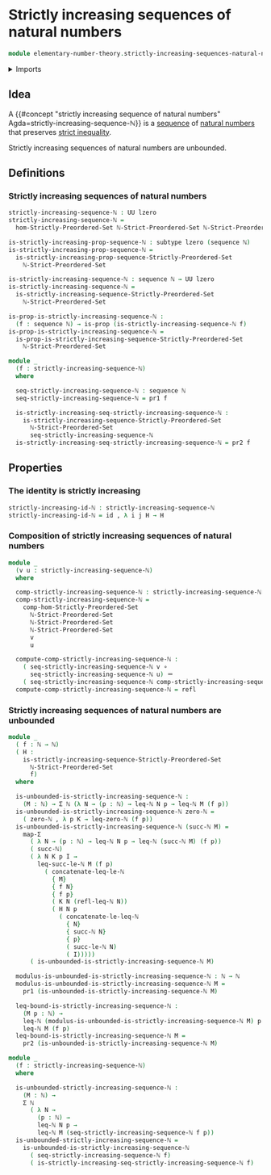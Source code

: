 # Strictly increasing sequences of natural numbers

```agda
module elementary-number-theory.strictly-increasing-sequences-natural-numbers where
```

<details><summary>Imports</summary>

```agda
open import elementary-number-theory.inequality-natural-numbers
open import elementary-number-theory.natural-numbers
open import elementary-number-theory.strict-inequality-natural-numbers
open import elementary-number-theory.well-ordering-principle-natural-numbers

open import foundation.dependent-pair-types
open import foundation.empty-types
open import foundation.function-types
open import foundation.functoriality-dependent-pair-types
open import foundation.identity-types
open import foundation.negation
open import foundation.propositions
open import foundation.sequences
open import foundation.subtypes
open import foundation.universe-levels

open import order-theory.strict-order-preserving-maps
open import order-theory.strictly-increasing-sequences-strictly-preordered-sets
```

</details>

## Idea

A
{{#concept "strictly increasing sequence of natural numbers" Agda=strictly-increasing-sequence-ℕ}}
is a [sequence](foundation.sequences.md) of
[natural numbers](elementary-number-theory.natural-numbers.md) that preserves
[strict inequality](elementary-number-theory.strict-inequality-natural-numbers.md).

Strictly increasing sequences of natural numbers are unbounded.

## Definitions

### Strictly increasing sequences of natural numbers

```agda
strictly-increasing-sequence-ℕ : UU lzero
strictly-increasing-sequence-ℕ =
  hom-Strictly-Preordered-Set ℕ-Strict-Preordered-Set ℕ-Strict-Preordered-Set

is-strictly-increasing-prop-sequence-ℕ : subtype lzero (sequence ℕ)
is-strictly-increasing-prop-sequence-ℕ =
  is-strictly-increasing-prop-sequence-Strictly-Preordered-Set
    ℕ-Strict-Preordered-Set

is-strictly-increasing-sequence-ℕ : sequence ℕ → UU lzero
is-strictly-increasing-sequence-ℕ =
  is-strictly-increasing-sequence-Strictly-Preordered-Set
    ℕ-Strict-Preordered-Set

is-prop-is-strictly-increasing-sequence-ℕ :
  (f : sequence ℕ) → is-prop (is-strictly-increasing-sequence-ℕ f)
is-prop-is-strictly-increasing-sequence-ℕ =
  is-prop-is-strictly-increasing-sequence-Strictly-Preordered-Set
    ℕ-Strict-Preordered-Set
```

```agda
module _
  (f : strictly-increasing-sequence-ℕ)
  where

  seq-strictly-increasing-sequence-ℕ : sequence ℕ
  seq-strictly-increasing-sequence-ℕ = pr1 f

  is-strictly-increasing-seq-strictly-increasing-sequence-ℕ :
    is-strictly-increasing-sequence-Strictly-Preordered-Set
      ℕ-Strict-Preordered-Set
      seq-strictly-increasing-sequence-ℕ
  is-strictly-increasing-seq-strictly-increasing-sequence-ℕ = pr2 f
```

## Properties

### The identity is strictly increasing

```agda
strictly-increasing-id-ℕ : strictly-increasing-sequence-ℕ
strictly-increasing-id-ℕ = id , λ i j H → H
```

### Composition of strictly increasing sequences of natural numbers

```agda
module _
  (v u : strictly-increasing-sequence-ℕ)
  where

  comp-strictly-increasing-sequence-ℕ : strictly-increasing-sequence-ℕ
  comp-strictly-increasing-sequence-ℕ =
    comp-hom-Strictly-Preordered-Set
      ℕ-Strict-Preordered-Set
      ℕ-Strict-Preordered-Set
      ℕ-Strict-Preordered-Set
      v
      u

  compute-comp-strictly-increasing-sequence-ℕ :
    ( seq-strictly-increasing-sequence-ℕ v ∘
      seq-strictly-increasing-sequence-ℕ u) ＝
    ( seq-strictly-increasing-sequence-ℕ comp-strictly-increasing-sequence-ℕ)
  compute-comp-strictly-increasing-sequence-ℕ = refl
```

### Strictly increasing sequences of natural numbers are unbounded

```agda
module _
  ( f : ℕ → ℕ)
  ( H :
    is-strictly-increasing-sequence-Strictly-Preordered-Set
      ℕ-Strict-Preordered-Set
      f)
  where

  is-unbounded-is-strictly-increasing-sequence-ℕ :
    (M : ℕ) → Σ ℕ (λ N → (p : ℕ) → leq-ℕ N p → leq-ℕ M (f p))
  is-unbounded-is-strictly-increasing-sequence-ℕ zero-ℕ =
    ( zero-ℕ , λ p K → leq-zero-ℕ (f p))
  is-unbounded-is-strictly-increasing-sequence-ℕ (succ-ℕ M) =
    map-Σ
      ( λ N → (p : ℕ) → leq-ℕ N p → leq-ℕ (succ-ℕ M) (f p))
      ( succ-ℕ)
      ( λ N K p I →
        leq-succ-le-ℕ M (f p)
          ( concatenate-leq-le-ℕ
            { M}
            { f N}
            { f p}
            ( K N (refl-leq-ℕ N))
            ( H N p
              ( concatenate-le-leq-ℕ
                { N}
                { succ-ℕ N}
                { p}
                ( succ-le-ℕ N)
                ( I)))))
      ( is-unbounded-is-strictly-increasing-sequence-ℕ M)

  modulus-is-unbounded-is-strictly-increasing-sequence-ℕ : ℕ → ℕ
  modulus-is-unbounded-is-strictly-increasing-sequence-ℕ M =
    pr1 (is-unbounded-is-strictly-increasing-sequence-ℕ M)

  leq-bound-is-strictly-increasing-sequence-ℕ :
    (M p : ℕ) →
    leq-ℕ (modulus-is-unbounded-is-strictly-increasing-sequence-ℕ M) p →
    leq-ℕ M (f p)
  leq-bound-is-strictly-increasing-sequence-ℕ M =
    pr2 (is-unbounded-is-strictly-increasing-sequence-ℕ M)
```

```agda
module _
  (f : strictly-increasing-sequence-ℕ)
  where

  is-unbounded-strictly-increasing-sequence-ℕ :
    (M : ℕ) →
    Σ ℕ
      ( λ N →
        (p : ℕ) →
        leq-ℕ N p →
        leq-ℕ M (seq-strictly-increasing-sequence-ℕ f p))
  is-unbounded-strictly-increasing-sequence-ℕ =
    is-unbounded-is-strictly-increasing-sequence-ℕ
      ( seq-strictly-increasing-sequence-ℕ f)
      ( is-strictly-increasing-seq-strictly-increasing-sequence-ℕ f)
```
